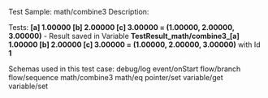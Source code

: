 Test Sample: math/combine3
Description: 

Tests:
	**[a] 1.00000 [b] 2.00000 [c] 3.00000 = (1.00000, 2.00000, 3.00000)** - Result saved in Variable **TestResult_math/combine3_[a] 1.00000 [b] 2.00000 [c] 3.00000 = (1.00000, 2.00000, 3.00000)** with Id **1**

Schemas used in this test case:
	debug/log
	event/onStart
	flow/branch
	flow/sequence
	math/combine3
	math/eq
	pointer/set
	variable/get
	variable/set
